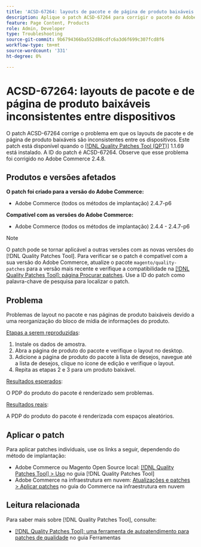 ```yaml
---
title: 'ACSD-67264: layouts de pacote e de página de produto baixáveis inconsistentes entre dispositivos'
description: Aplique o patch ACSD-67264 para corrigir o pacote do Adobe Commerce e as páginas baixáveis enfrentaram problemas de layout devido a uma reorganização do bloco de mídia de informações do produto.
feature: Page Content, Products
role: Admin, Developer
type: Troubleshooting
source-git-commit: 9b6794366ba552d86cdfc6a3d6f699c307fcd8f6
workflow-type: tm+mt
source-wordcount: '331'
ht-degree: 0%

---
```



# ACSD-67264: layouts de pacote e de página de produto baixáveis inconsistentes entre dispositivos

O patch ACSD-67264 corrige o problema em que os layouts de pacote e de página de produto baixáveis são inconsistentes entre os dispositivos. Este patch está disponível quando o [[!DNL Quality Patches Tool (QPT)]](/help/tools/quality-patches-tool/quality-patches-tool-to-self-serve-quality-patches.md) 1.1.69 está instalado. A ID do patch é ACSD-67264. Observe que esse problema foi corrigido no Adobe Commerce 2.4.8.

## Produtos e versões afetados

**O patch foi criado para a versão do Adobe Commerce:**

* Adobe Commerce (todos os métodos de implantação) 2.4.7-p6

**Compatível com as versões do Adobe Commerce:**

* Adobe Commerce (todos os métodos de implantação) 2.4.4 - 2.4.7-p6

>[!NOTE]
>
>O patch pode se tornar aplicável a outras versões com as novas versões do [!DNL Quality Patches Tool]. Para verificar se o patch é compatível com a sua versão do Adobe Commerce, atualize o pacote `magento/quality-patches` para a versão mais recente e verifique a compatibilidade na [[!DNL Quality Patches Tool]: página Procurar patches](https://experienceleague.adobe.com/tools/commerce-quality-patches/index.html?lang=pt-BR). Use a ID do patch como palavra-chave de pesquisa para localizar o patch.

## Problema

Problemas de layout no pacote e nas páginas de produto baixáveis devido a uma reorganização do bloco de mídia de informações do produto.

<u>Etapas a serem reproduzidas</u>:

1. Instale os dados de amostra.
1. Abra a página de produto do pacote e verifique o layout no desktop.
1. Adicione a página de produto do pacote à lista de desejos, navegue até a lista de desejos, clique no ícone de edição e verifique o layout.
1. Repita as etapas 2 e 3 para um produto baixável.

<u>Resultados esperados</u>:

O PDP do produto do pacote é renderizado sem problemas.

<u>Resultados reais</u>:

A PDP do produto do pacote é renderizada com espaços aleatórios.

## Aplicar o patch

Para aplicar patches individuais, use os links a seguir, dependendo do método de implantação:

* Adobe Commerce ou Magento Open Source local: [[!DNL Quality Patches Tool] > Uso](/help/tools/quality-patches-tool/usage.md) no guia [!DNL Quality Patches Tool]
* Adobe Commerce na infraestrutura em nuvem: [Atualizações e patches > Aplicar patches](https://experienceleague.adobe.com/docs/commerce-cloud-service/user-guide/develop/upgrade/apply-patches.html?lang=pt-BR) no guia do Commerce na infraestrutura em nuvem

## Leitura relacionada

Para saber mais sobre [!DNL Quality Patches Tool], consulte:

* [[!DNL Quality Patches Tool]: uma ferramenta de autoatendimento para patches de qualidade](/help/tools/quality-patches-tool/quality-patches-tool-to-self-serve-quality-patches.md) no guia Ferramentas
